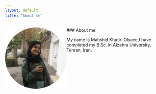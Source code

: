 ```yaml
---
layout: default
title: "About me"
---
```

<img align="left" width="200" height="200" src="/assets/bio.jpg"/>
### About me

My name is Mahshid Khatiri Olyaee.I have completed my B.Sc. in Alzahra University, Tehran, Iran.

